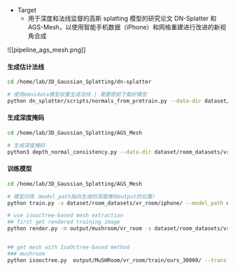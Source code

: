 *   Target
    *  用于深度和法线监督的高斯 splatting 模型的研究论文 DN-Splatter 和 AGS-Mesh，以使用智能手机数据（iPhone）和网格重建进行改进的新视角合成

![[pipeline_ags_mesh.png]]
#### 生成估计法线
```bash
cd /home/lab/3D_Gaussian_Splatting/dn-splatter

# 使用omnidata模型权重生成法线 | 需要提前下载好模型
python dn_splatter/scripts/normals_from_pretrain.py --data-dir dataset/room_datasets/vr_room/iphone/long_capture/ 
```

#### 生成深度掩码
```bash
cd /home/lab/3D_Gaussian_Splatting/AGS_Mesh

# 生成深度掩码
python3 depth_normal_consistency.py --data-dir dataset/room_datasets/vr_room/iphone/long_capture 
```

#### 训练模型
```bash
cd /home/lab/3D_Gaussian_Splatting/AGS_Mesh

# 模型训练（model_path指向生成的深度掩码output的位置）
python train.py -s dataset/room_datasets/vr_room/iphone/ --model_path output/mushroom/vr_room --depth_supervision --normal_supervision 
```

```bash
# use isooctree-based mesh extraction
## first get rendered training image
python render.py -m output/mushroom/vr_room -s dataset/room_datasets/vr_room/iphone/  --iteration 30000 --skip_mesh  --skip_test


## get mesh with IsoOctree-based method 
### mushroom
python isooctree.py  output/MuSHRoom/vr_room/train/ours_30000/ --transformation_path dataset/room_datasets/vr_room/iphone/long_capture/transformations_colmap.json --tsdf_rel 0.03 --output_mesh_file output.ply --subdivision_threshold=100
```